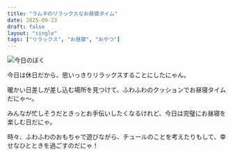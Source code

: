 ```yaml
---
title: "ラムネのリラックスなお昼寝タイム"
date: 2025-09-23
draft: false
layout: "single"
tags: ["リラックス", "お昼寝", "おやつ"]
---
```


![今日のぼく](/images/cat-2025-09-23T10-15-02.jpg)

今日は休日だから、思いっきりリラックスすることにしたにゃん。

暖かい日差しが差し込む場所を見つけて、ふわふわのクッションでお昼寝タイムだにゃ〜。

みんなが忙しそうだときっとお手伝いしたくなるけれど、今日は完璧にお昼寝を楽しむ日だにゃ。

時々、ふわふわのおもちゃで遊びながら、チュールのことを考えたりもして、幸せなひとときを過ごすのだにゃ！